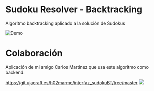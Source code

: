 # Sudoku Resolver - Backtracking
Algoritmo backtracking aplicado a la solución de Sudokus


![Demo](https://pbs.twimg.com/media/COYDO-cWcAAR9qg.png:large)

# Colaboración
Aplicación de mi amigo Carlos Martínez que usa este algoritmo como backend: 

https://git.ujacraft.es/h02marmc/interfaz_sudokuBT/tree/master
[![](https://git.ujacraft.es/h02marmc/interfaz_sudokuBT/uploads/871afb28b48ec967f711c121f5487d6c/sudokuportada.jpg)](https://git.ujacraft.es/h02marmc/interfaz_sudokuBT/tree/master)
